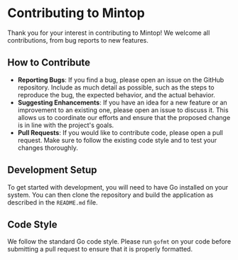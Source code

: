 # Contributing to Mintop

Thank you for your interest in contributing to Mintop! We welcome all contributions, from bug reports to new features.

## How to Contribute

- **Reporting Bugs**: If you find a bug, please open an issue on the GitHub repository. Include as much detail as possible, such as the steps to reproduce the bug, the expected behavior, and the actual behavior.
- **Suggesting Enhancements**: If you have an idea for a new feature or an improvement to an existing one, please open an issue to discuss it. This allows us to coordinate our efforts and ensure that the proposed change is in line with the project's goals.
- **Pull Requests**: If you would like to contribute code, please open a pull request. Make sure to follow the existing code style and to test your changes thoroughly.

## Development Setup

To get started with development, you will need to have Go installed on your system. You can then clone the repository and build the application as described in the `README.md` file.

## Code Style

We follow the standard Go code style. Please run `gofmt` on your code before submitting a pull request to ensure that it is properly formatted.
